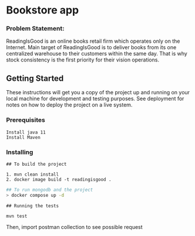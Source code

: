 # Bookstore app

### Problem Statement:

ReadingIsGood is an online books retail firm which operates only on the Internet. Main
target of ReadingIsGood is to deliver books from its one centralized warehouse to their
customers within the same day. That is why stock consistency is the first priority for their
vision operations.


## Getting Started

These instructions will get you a copy of the project up and running on your local machine for development and testing purposes. See deployment for notes on how to deploy the project on a live system.

### Prerequisites

```
Install java 11
Install Maven
```

### Installing



```
## To build the project

1. mvn clean install
2. docker image build -t readingisgood .

```

```bash
## To run mongodb and the project
> docker compose up -d
```

```
## Running the tests

mvn test
```


Then, import postman collection to see possible request
